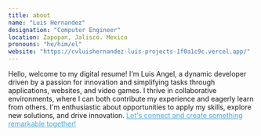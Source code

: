 ```yaml
---
title: about
name: "Luis Hernandez"
designation: "Computer Engineer"
location: Zapopan, Jalisco. Mexico
pronouns: "he/him/el"
website: "https://cvluishernandez-luis-projects-1f0a1c9c.vercel.app/"
---
```

Hello, welcome to my digital resume!
I'm Luis Angel, a dynamic developer driven by a passion for innovation and simplifying tasks through applications, websites, and video games. I thrive in collaborative environments, where I can both contribute my experience and eagerly learn from others. I'm enthusiastic about opportunities to apply my skills, explore new solutions, and drive innovation. <a style="color:#41A6DF;" href="https://wa.me/523319796024" target="_blank">Let's connect and create something remarkable together!</a>



